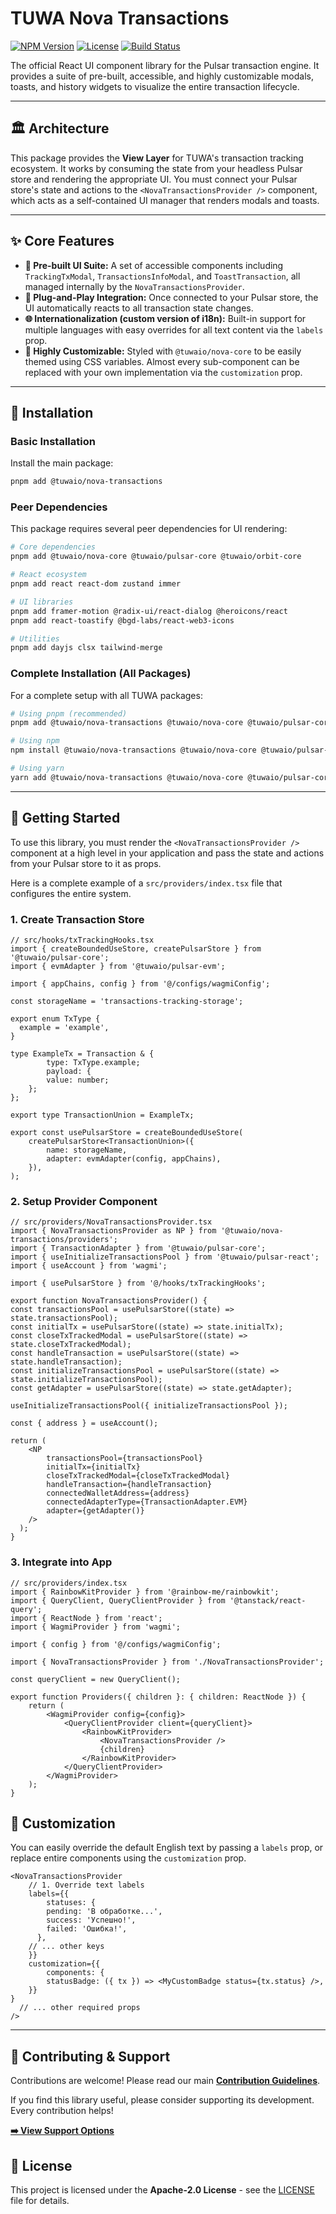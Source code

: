 # TUWA Nova Transactions

[![NPM Version](https://img.shields.io/npm/v/@tuwaio/nova-transactions.svg)](https://www.npmjs.com/package/@tuwaio/nova-transactions)
[![License](https://img.shields.io/npm/l/@tuwaio/nova-transactions.svg)](./LICENSE)
[![Build Status](https://img.shields.io/github/actions/workflow/status/TuwaIO/nova-uikit/release.yml?branch=main)](https://github.com/TuwaIO/nova-uikit/actions)

The official React UI component library for the Pulsar transaction engine. It provides a suite of pre-built, accessible, and highly customizable modals, toasts, and history widgets to visualize the entire transaction lifecycle.

---

## 🏛️ Architecture

This package provides the **View Layer** for TUWA's transaction tracking ecosystem. It works by consuming the state from your headless Pulsar store and rendering the appropriate UI. You must connect your Pulsar store's state and actions to the `<NovaTransactionsProvider />` component, which acts as a self-contained UI manager that renders modals and toasts.

---

## ✨ Core Features

-   **🧩 Pre-built UI Suite:** A set of accessible components including `TrackingTxModal`, `TransactionsInfoModal`, and `ToastTransaction`, all managed internally by the `NovaTransactionsProvider`.
-   **🔌 Plug-and-Play Integration:** Once connected to your Pulsar store, the UI automatically reacts to all transaction state changes.
-   **🌐 Internationalization (custom version of i18n):** Built-in support for multiple languages with easy overrides for all text content via the `labels` prop.
-   **🎨 Highly Customizable:** Styled with `@tuwaio/nova-core` to be easily themed using CSS variables. Almost every sub-component can be replaced with your own implementation via the `customization` prop.

---

## 💾 Installation

### Basic Installation

Install the main package:
```bash
pnpm add @tuwaio/nova-transactions
```
### Peer Dependencies

This package requires several peer dependencies for UI rendering:
```bash
# Core dependencies
pnpm add @tuwaio/nova-core @tuwaio/pulsar-core @tuwaio/orbit-core

# React ecosystem
pnpm add react react-dom zustand immer

# UI libraries
pnpm add framer-motion @radix-ui/react-dialog @heroicons/react
pnpm add react-toastify @bgd-labs/react-web3-icons

# Utilities
pnpm add dayjs clsx tailwind-merge
```

### Complete Installation (All Packages)

For a complete setup with all TUWA packages:
```bash
# Using pnpm (recommended)
pnpm add @tuwaio/nova-transactions @tuwaio/nova-core @tuwaio/pulsar-core @tuwaio/orbit-core react-toastify framer-motion @radix-ui/react-dialog @heroicons/react @bgd-labs/react-web3-icons dayjs react immer zustand clsx tailwind-merge

# Using npm
npm install @tuwaio/nova-transactions @tuwaio/nova-core @tuwaio/pulsar-core @tuwaio/orbit-core react-toastify framer-motion @radix-ui/react-dialog @heroicons/react @bgd-labs/react-web3-icons dayjs react immer zustand clsx tailwind-merge

# Using yarn
yarn add @tuwaio/nova-transactions @tuwaio/nova-core @tuwaio/pulsar-core @tuwaio/orbit-core react-toastify framer-motion @radix-ui/react-dialog @heroicons/react @bgd-labs/react-web3-icons dayjs react immer zustand clsx tailwind-merge
```
---

## 🚀 Getting Started

To use this library, you must render the `<NovaTransactionsProvider />` component at a high level in your application and pass the state and actions from your Pulsar store to it as props.

Here is a complete example of a `src/providers/index.tsx` file that configures the entire system.

### 1. Create Transaction Store
```tsx
// src/hooks/txTrackingHooks.tsx
import { createBoundedUseStore, createPulsarStore } from '@tuwaio/pulsar-core';
import { evmAdapter } from '@tuwaio/pulsar-evm';

import { appChains, config } from '@/configs/wagmiConfig';

const storageName = 'transactions-tracking-storage';

export enum TxType {
  example = 'example',
}

type ExampleTx = Transaction & {
        type: TxType.example;
        payload: {
        value: number;
    };
};

export type TransactionUnion = ExampleTx;

export const usePulsarStore = createBoundedUseStore(
    createPulsarStore<TransactionUnion>({
        name: storageName,
        adapter: evmAdapter(config, appChains),
    }),
);
```

### 2. Setup Provider Component
```tsx
// src/providers/NovaTransactionsProvider.tsx
import { NovaTransactionsProvider as NP } from '@tuwaio/nova-transactions/providers';
import { TransactionAdapter } from '@tuwaio/pulsar-core';
import { useInitializeTransactionsPool } from '@tuwaio/pulsar-react';
import { useAccount } from 'wagmi';

import { usePulsarStore } from '@/hooks/txTrackingHooks';

export function NovaTransactionsProvider() {
const transactionsPool = usePulsarStore((state) => state.transactionsPool);
const initialTx = usePulsarStore((state) => state.initialTx);
const closeTxTrackedModal = usePulsarStore((state) => state.closeTxTrackedModal);
const handleTransaction = usePulsarStore((state) => state.handleTransaction);
const initializeTransactionsPool = usePulsarStore((state) => state.initializeTransactionsPool);
const getAdapter = usePulsarStore((state) => state.getAdapter);

useInitializeTransactionsPool({ initializeTransactionsPool });

const { address } = useAccount();

return (
    <NP
        transactionsPool={transactionsPool}
        initialTx={initialTx}
        closeTxTrackedModal={closeTxTrackedModal}
        handleTransaction={handleTransaction}
        connectedWalletAddress={address}
        connectedAdapterType={TransactionAdapter.EVM}
        adapter={getAdapter()}
    />
  );
}

```
### 3. Integrate into App
```tsx
// src/providers/index.tsx
import { RainbowKitProvider } from '@rainbow-me/rainbowkit';
import { QueryClient, QueryClientProvider } from '@tanstack/react-query';
import { ReactNode } from 'react';
import { WagmiProvider } from 'wagmi';

import { config } from '@/configs/wagmiConfig';

import { NovaTransactionsProvider } from './NovaTransactionsProvider';

const queryClient = new QueryClient();

export function Providers({ children }: { children: ReactNode }) {
    return (
        <WagmiProvider config={config}>
            <QueryClientProvider client={queryClient}>
                <RainbowKitProvider>
                    <NovaTransactionsProvider />
                    {children}
                </RainbowKitProvider>
            </QueryClientProvider>
        </WagmiProvider>
    );
}
```

## 🎨 Customization

You can easily override the default English text by passing a `labels` prop, or replace entire components using the `customization` prop.
```tsx
<NovaTransactionsProvider
    // 1. Override text labels
    labels={{
        statuses: {
        pending: 'В обработке...',
        success: 'Успешно!',
        failed: 'Ошибка!',
      },
    // ... other keys
    }}
    customization={{
        components: {
        statusBadge: ({ tx }) => <MyCustomBadge status={tx.status} />,
    }}
}
  // ... other required props
/>
```
---

## 🤝 Contributing & Support

Contributions are welcome! Please read our main **[Contribution Guidelines](https://github.com/TuwaIO/workflows/blob/main/CONTRIBUTING.md)**.

If you find this library useful, please consider supporting its development. Every contribution helps!

[**➡️ View Support Options**](https://github.com/TuwaIO/workflows/blob/main/Donation.md)

## 📄 License

This project is licensed under the **Apache-2.0 License** - see the [LICENSE](./LICENSE) file for details.
